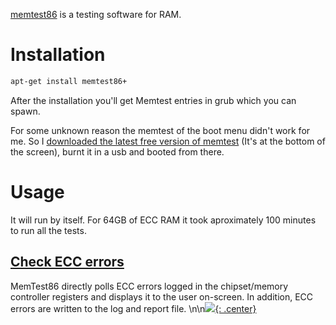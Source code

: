 [memtest86](https://www.memtest86.com/) is a testing software for RAM.

# Installation
```bash
apt-get install memtest86+
```

After the installation you'll get Memtest entries in grub which you can spawn. 

For some unknown reason the memtest of the boot menu didn't work for me. So I [downloaded the latest free version of memtest](https://www.memtest86.com/download.htm) (It's at the bottom of the screen), burnt it in a usb and booted from there.

# Usage
It will run by itself. For 64GB of ECC RAM it took aproximately 100 minutes to run all the tests.

## [Check ECC errors](https://www.memtest86.com/ecc.htm)
MemTest86 directly polls ECC errors logged in the chipset/memory controller registers and displays it to the user on-screen. In addition, ECC errors are written to the log and report file.
\n\n[![](not-by-ai.svg){: .center}](https://notbyai.fyi)

